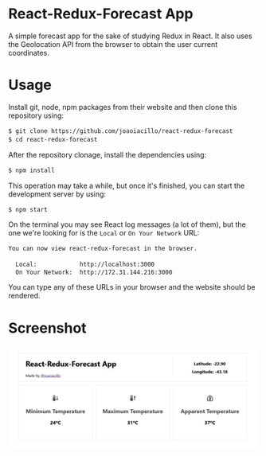 # React-Redux-Forecast App

A simple forecast app for the sake of studying Redux in React. It also uses the
Geolocation API from the browser to obtain the user current coordinates.

# Usage

Install git, node, npm packages from their website and then clone this
repository using:

```bash
$ git clone https://github.com/joaoiacillo/react-redux-forecast
$ cd react-redux-forecast
```

After the repository clonage, install the dependencies using:

```bash
$ npm install
```

This operation may take a while, but once it's finished, you can start the
development server by using:

```bash
$ npm start
```

On the terminal you may see React log messages (a lot of them), but the
one we're looking for is the `Local` or `On Your Network` URL:

```
You can now view react-redux-forecast in the browser.

  Local:            http://localhost:3000
  On Your Network:  http://172.31.144.216:3000
```

You can type any of these URLs in your browser and the website should be
rendered.

# Screenshot

![](./screenshot.jpg)


